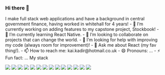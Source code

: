 ### Hi there 👋

<!--
**kobrakai415/kobrakai415** is a ✨ _special_ ✨ repository because its `README.md` (this file) appears on your GitHub profile.
--!>

I make full stack web applications and have a background in central government finance, having worked in whitehall for 4 years!

- 🔭 I’m currently working on adding features to my capstone project, Stockbook!  
- 🌱 I’m currently learning React Native.  
- 👯 I’m looking to collaborate on projects that can change the world.  
- 🤔 I’m looking for help with improving my code (always room for improvement)!  
- 💬 Ask me about React (my fav thing!).  
- 📫 How to reach me: kai.kadir@hotmail.co.uk  
- 😄 Pronouns: ...  
- ⚡ Fun fact: ...   


My stack
             
<p align = 'left'>
<img src = 'https://img.shields.io/badge/React-00599C?style=for-the-badge&logo=react&logoColor=white' />
<img src = 'https://img.shields.io/badge/JavaScript-ED8B00?style=for-the-badge&logo=javascript&logoColor=white' /> 
<img src = 'https://img.shields.io/badge/MongoDB-14354C?style=for-the-badge&logo=mongodb&logoColor=white'/> 
<img src = 'https://img.shields.io/badge/PostgreSQL-00000F?style=for-the-badge&logo=postgresql&logoColor=white'/> 
<img src = 'https://img.shields.io/badge/CSS%20-%23F37626.svg?&style=for-the-badge&logo=CSS&logoColor=white'/>
<img src = 'https://img.shields.io/badge/html%20-%23150458.svg?&style=for-the-badge&logo=html&logoColor=white'/>
<img src = 'https://img.shields.io/badge/typescript%20-%23013243.svg?&style=for-the-badge&logo=typescript&logoColor=white'/>  
<img src="https://img.shields.io/badge/Heroku-430098?style=for-the-badge&logo=heroku&logoColor=white">
<img src="https://img.shields.io/badge/Bootstrap-563D7C?style=for-the-badge&logo=bootstrap&logoColor=white">
<img src="https://img.shields.io/badge/Node.js-43853D?style=for-the-badge&logo=node.js&logoColor=white">
<img src="https://img.shields.io/badge/Microsoft_Azure-0089D6?style=for-the-badge&logo=microsoft-azure&logoColor=white"> <img src="https://img.shields.io/badge/Discord-7289DA?style=for-the-badge&logo=discord&logoColor=white"> <img src="https://img.shields.io/badge/GitHub-100000?style=for-the-badge&logo=github&logoColor=white"> <img src="https://img.shields.io/badge/Express.js-404D59?style=for-the-badge">
</p>
